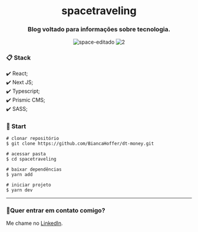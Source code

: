 <h1 align="center">spacetraveling</h1>

<h3 align="center">Blog voltado para informações sobre tecnologia.</h3>

<div align="center">

![space-editado](https://user-images.githubusercontent.com/99914904/187269698-c4caae3c-4c89-408b-ad37-c0d269a60914.png) ![2](https://user-images.githubusercontent.com/99914904/187269784-c16fff95-fdfd-4205-ad4d-3c511700df50.png)

</div>

<h3>📋 Stack</h3>
✔️ React; <br>
✔️ Next JS; <br>
✔️ Typescript; <br>
✔️ Prismic CMS; <br>
✔️ SASS; <br>

<h3>🏁 Start</h3> 

 ```
 # clonar repositório
 $ git clone https://github.com/BiancaHoffer/dt-money.git
 
 # acessar pasta
 $ cd spacetraveling
 
 # baixar dependências
 $ yarn add
 
 # iniciar projeto
 $ yarn dev
 
```

<hr>

### 🔗Quer entrar em contato comigo?
  
Me chame no [LinkedIn](https://www.linkedin.com/in/bianca-macedo-hoffer/).
